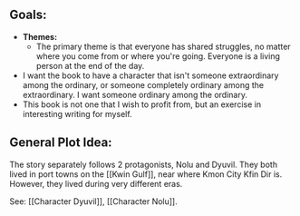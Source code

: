 
## Goals:
- **Themes:**
	- The primary theme is that everyone has shared struggles, no matter where you come from or where you're going. Everyone is a living person at the end of the day.
- I want the book to have a character that isn't someone extraordinary among the ordinary, or someone completely ordinary among the extraordinary. I want someone ordinary among the ordinary.
- This book is not one that I wish to profit from, but an exercise in interesting writing for myself.

## General Plot Idea:

The story separately follows 2 protagonists, Nolu and Dyuvil. They both lived in port towns on the [[Kwin Gulf]], near where Kmon City Kfin Dir is. However, they lived during very different eras.

See: [[Character Dyuvil]], [[Character Nolu]].

